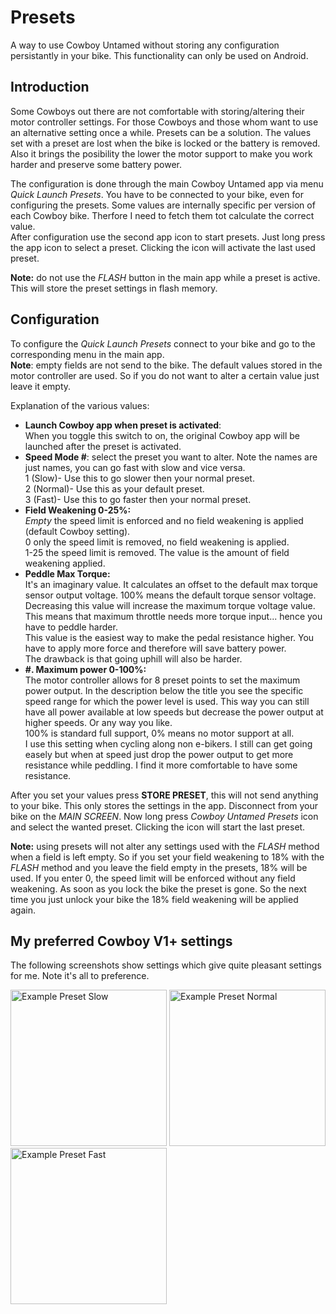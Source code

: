 # Presets

A way to use Cowboy Untamed without storing any configuration persistantly in your bike.
This functionality can only be used on Android.

## Introduction

Some Cowboys out there are not comfortable with storing/altering their motor controller settings. For those Cowboys and those whom want to use an alternative setting once a while.
Presets can be a solution. The values set with a preset are lost when the bike is locked or the battery is removed.
Also it brings the posibility the lower the motor support to make you work harder and preserve some battery power.

The configuration is done through the main Cowboy Untamed app via menu *Quick Launch Presets*. You have to be connected to your bike, even for configuring the presets. Some values are internally specific per version of each Cowboy bike. Therfore I need to fetch them tot calculate the correct value.<br>
After configuration use the second app icon to start presets. Just long press the app icon to select a preset. Clicking the icon will activate the last used preset.

**Note:** do not use the *FLASH* button in the main app while a preset is active. This will store the preset settings in flash memory.

## Configuration
To configure the *Quick Launch Presets* connect to your bike and go to the corresponding menu in the main app.<br>
**Note**: empty fields are not send to the bike. The default values stored in the motor controller are used. So if you do not want to alter a certain value just leave it empty.

Explanation of the various values:
- **Launch Cowboy app when preset is activated**:
<br>When you toggle this switch to on, the original Cowboy app will be launched after the preset is activated.
- **Speed Mode #**: select the preset you want to alter. Note the names are just names, you can go fast with slow and vice versa.
<br>1 (Slow)- Use this to go slower then your normal preset.
<br>2 (Normal)- Use this as your default preset.
<br>3 (Fast)- Use this to go faster then your normal preset.
- **Field Weakening 0-25%:**
<br>*Empty* the speed limit is enforced and no field weakening is applied (default Cowboy setting). 
<br>0 only the speed limit is removed, no field weakening is applied. 
<br>1-25 the speed limit is removed. The value is the amount of field weakening applied. 
- **Peddle Max Torque:**
<br>It's an imaginary value. It calculates an offset to the default max torque sensor output voltage. 100% means the default torque sensor voltage. Decreasing this value will increase the maximum torque voltage value. This means that maximum throttle needs more torque input... hence you have to peddle harder.<br>This value is the easiest way to make the pedal resistance higher. You have to apply more force and therefore will save battery power.<br>The drawback is that going uphill will also be harder.
- **#. Maximum power 0-100%:**
<br>The motor controller allows for 8 preset points to set the maximum power output. In the description below the title you see the specific speed range for which the power level is used. This way you can still have all power available at low speeds but decrease the power output at higher speeds. Or any way you like.
<br>100% is standard full support, 0% means no motor support at all.
<br>I use this setting when cycling along non e-bikers. I still can get going easely but when at speed just drop the power output to get more resistance while peddling. I find it more comfortable to have some resistance.

After you set your values press **STORE PRESET**, this will not send anything to your bike. This only stores the settings in the app.
Disconnect from your bike on the *MAIN SCREEN*. Now long press *Cowboy Untamed Presets* icon and select the wanted preset. Clicking the icon will start the last preset.

**Note:** using presets will not alter any settings used with the *FLASH* method when a field is left empty. So if you set your field weakening to 18% with the *FLASH* method and you leave the field empty in the presets, 18% will be used. If you enter 0, the speed limit will be enforced without any field weakening. As soon as you lock the bike the preset is gone. So the next time you just unlock your bike the 18% field weakening will be applied again.

## My preferred Cowboy V1+ settings
The following screenshots show settings which give quite pleasant settings for me. Note it's all to preference.

<p float="left">
<img src="https://user-images.githubusercontent.com/68418842/125068422-c09ab980-e0b5-11eb-86bc-661d0694d562.png" alt="Example Preset Slow" width="250"/>
<img src="https://user-images.githubusercontent.com/68418842/125068452-c8f2f480-e0b5-11eb-90e7-f07d9570a9ba.png" alt="Example Preset Normal" width="250"/>
<img src="https://user-images.githubusercontent.com/68418842/125068479-d0b29900-e0b5-11eb-9a56-db8bdc92a350.png" alt="Example Preset Fast" width="250"/>
</p>


